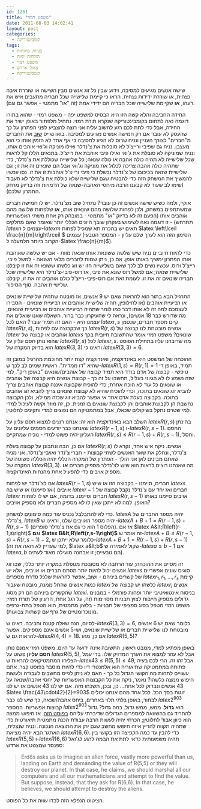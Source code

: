 ```yaml
---
id: 1261
title: "משפט רמזי"
date: 2011-08-03 14:02:41
layout: post
categories: 
  - קומבינטוריקה
tags: 
  - בעיות פתוחות
  - הוכחות יפות
  - משפט רמזי
  - פאול ארדש
  - קומבינטוריקה
---
```

שישה אנשים מגיעים למסיבה, וידוע שבין כל זוג אנשים מבין השישה או שוררת איבה נצחית, או שוררת ידידות נצחית. הראו כי קיימת שלישייה שכל חבריה מתעבים איש את רעהו, <strong>או</strong> שקיימת שלישייה שכל חבריה הם ידידי אמת (זה "או" מתמטי - אפשר גם וגם).

החידה החביבה והלא קשה הזו היא הבסיס למשפט יפה - משפט רמזי - שהוא בתורו דוגמה נאה לתחום בקומבינטוריקה שנקרא תורת רמזי. נתחיל מלפתור באופן ישיר את החידה, אבל כדי לתת לכם רגע לחשוב עליה אני רוצה להצביע לפני הפתרון על כך שהעסק לא עובד אם רק חמישה אנשים מגיעים למסיבה. בואו נגייס <a href="http://www.gadial.net/?p=220">שוב</a> את החברים מ"חברים" לצורך העניין ונניח שרוס לא הגיע למסיבה כי אף אחד לא הזמין אותו כי הוא מעצבן. נניח גם שפיבי ורייצ'ל לא סובלות את צ'נדלר ואילו מוניקה וג'ואי אוהבים אותו, ונניח שמוניקה לא סובלת את ג'ואי ואילו פיבי אוהבת את רייצ'ל. בתנאים הללו קל לראות שכל שלישייה לא תהיה כולה אהבה או כולה שנאה; כל שלישייה שכוללת את צ'נדלר, כדי שתהיה כולה אהבה צריכה לכלול את מוניקה וג'ואי אבל הם שונאים זה את זו; וגם שלישיית שנאה בכיכובו של צ'נדלר נכשלת כי פיבי ורייצ'ל אוהבות זו את זו. נסו עכשיו להמשיך את המשחק הזה כדי להבטיח שגם שלישייה שלא כוללת את צ'נדלר לא תעבוד (שימו לב שעוד לא קבענו הרבה מיחסי האהבה-שנאה של הדמויות וזה בדיוק מרחק התמרון שלכם).

אוקיי, ולמה כשיש שישה אנשים זה כן עובד? נתחיל שוב מצ'נדלר. יש לו חמישה חברים שמשתתפים במשחק, ולכן לפחות שלושה מהם שונאים אותו, <strong>או</strong> שלפחות שלושה מהם אוהבים אותו (הפעם זה לא בדיוק "או" מתמטי - במובהק רק אחת משתי האפשרויות תתרחש) - זו דוגמה נאה לשימוש בעקרון שובך היונים הכללי יותר שאומר שאם מחלקים $latex n$ עצמים ל-$latex m$ תאים יש בהכרח תא שמכיל לפחות $latex \left\lceil \frac{n}{m}\right\rceil $ עצמים (הסימון הזה הוא לערך שלם עליון - המספר הטבעי הקרוב ביותר מלמעלה ל-$latex \frac{n}{m}$).

כדי להיות חיוביים נניח שיש שלשה ששונאת אותו שנאת מוות - אם יש שלשה שאוהבת אותו הפתרון ימשיך באותו אופן. אם כן, ניתן שמות לחברים מלאי השנאה - למשל פיבי, רייצ'ל ורוס. עכשיו נשים לב לכך שאם בשלישייה הזו יש זוג כלשהו ששונא זה את זו קיבלנו שלישיית שנאה; אם למשל רוס שונא את פיבי, אז רוס-פיבי-צ'נדלר היא שלישייה שכל חבריה שונאים זה את זו. לעומת זאת אם רוס-פיבי-רייצ'ל כולם אוהבים זה את זו, קיבלנו שלישיית אהבה. סוף הסיפור.

התרגיל הבא בתור הוא להראות שאם יש 9 אנשים, אז מובטח שתהיה שלישיית שונאים או רביעיית אוהבים (או לחילופין, תהיה שלישיית אוהבים או רביעיית שונאים - הסבירו לעצמכם למה זה לא אותו דבר כמו לומר שתהיה רביעיית אוהבים או רביעיית שונאים, מה שדורש כבר 18 אנשים), ונראה לי שהעיקרון כבר ברור. השאלה שאנו שואלים את עצמנו היא - האם זה תמיד עובד? האם לכל $latex r,s$ קיים מספר חברים, שנסמן $latex R\left(r,s\right)$, כך שבקבוצה עם לפחות $latex R\left(r,s\right)$ אנשים מובטחת לנו קבוצה של $latex r$ אוהבים או קבוצה של $latex s$ שונאים? משפט רמזי אומר שהתשובה חיובית בכך שהוא נותן חסם עליון על $latex R\left(r,s\right)$ לכל $latex r,s$. מה שדיברנו עליו בתחילת הפוסט הוא בדיוק המקרה של $latex R\left(3,3\right)$ וראינו כי $latex R\left(3,3\right)=6$.

ההוכחה של המשפט היא באינדוקציה, ואינדוקציה קצת יותר מחוכמת מהרגיל במובן זה שהיא "דו ממדית". ראשית שמים לב לכך ש-$latex R\left(1,s\right)=R\left(r,1\right)=1$ תמיד, באופן די טיפשי - קבוצה של אדם בודד היא תמיד קבוצה של אוהבים/שונאים "באופן ריק". למי שזה נשמע לו לא הגיוני בעליל, תחשבו על זה כך - קבוצת אנשים היא קבוצה של אוהבים או שונאים כל עוד לא הוכח אחרת; כדי להוכיח שקבוצה איננה קבוצת אוהבים צריך להביא זוג שונאים בתוכה, וכדי להוכיח שהיא לא קבוצת שונאים צריך להביא זוג אוהבים בתוכה. בקבוצה בעלת אדם אחד אי אפשר להביא זוג שכזה ממילא, ולכן הקבוצה נחשבת הן לקבוצת אוהבים והן לקבוצת שונאים בו זמנית. כן, זה מוזר וקשה לעיכול למדי למי שטרם נתקל בשיקולים שכאלו, אבל במתמטיקה הם נפוצים למדי ותקינים לחלוטין.

השלב הבא באינדוקציה הוא זה: אנחנו רוצים למצוא חסם עליון על $latex R\left(r,s\right)$ בהינתן שאנחנו כבר יודעים חסמים עליונים על $latex R\left(r-1,s\right)$ ו-$latex R\left(r,s-1\right)$. החסם העליון יהיה פשוט למדי - נוכיח שמתקיים $latex R\left(r,s\right)\le R\left(r-1,s\right)+R\left(r,s-1\right)$, וחסל.

אם כן, הבה ונתבונן על קבוצה בעלת $latex R\left(r,s\right)$ אנשים. ניקח איש אחד, נקרא לו צ'נדלר, ונחלק את שאר האנשים לשתי קבוצות - חברי צ'נדר ואויבי צ'נדלר. אני מניח שאתם מבינים לאן אני הולך - הפתרון של המקרה הכללי יהיה הכללה פשוטה של המקרה של $latex R\left(3,3\right)$. מה שאנחנו רוצים לראות הוא שיש לצ'נדלר מספיק חברים <strong>או</strong> מספיק אויבים כדי להפעיל אחת מהנחות האינדוקציה.

אם לצ'נדלר יש לפחות $latex R\left(r-1,s\right)$ חברים, סיימנו - בקבוצה הזו או שיש $latex s$ אויבים (ואז סיימנו) או שיש בה $latex r-1$ חברים ואז יחד עם צ'נדלר נקבל קבוצה של $latex r$ חברים וסיימנו. בדומה, אם יש לו לפחות $latex R\left(r,s-1\right)$ אויבים סיימנו באותו האופן. למה לא ייתכן שאין לו לא מספיק חברים ולא מספיק אויבים?

כדי לא להתבלבל נכניס עוד כמה סימונים למשחק. $latex A$ יהיה מספר החברים של צ'נדלר, $latex B$ יהיה מספר האויבים שלנו, וראינו ש-$latex A+B+1=R\left(r-1,s\right)+R\left(r,s-1\right)$ (הפלוס 1 הוא כי גם את צ'נדלר סופרים). אז אם $latex A&lt;R\left(r-1,s\right)$ <strong>וגם $latex B&lt;R\left(r,s-1\right)$</strong> זה אומר ש-$latex A+B\le R\left(r-1,s\right)+R\left(r,s-1\right)-2$, כלומר שלא ייתכן ש-$latex A+B+1=R\left(r-1,s\right)+R\left(r,s-1\right)$ (למי שעדיין לא רואה את זה, $latex a&lt;b$ שקול לאמירה ש-$latex a\le b-1$ אם $latex a,b$ הם טבעיים; זו אבחנה מועילה מאוד לעתים).

זה מסיים את ההוכחה; עוד הרחבה לא מסובכת מטפלת במקרה יותר כללי, שבו זוג אנשים יכול להיות יותר מסתם חברים או אויבים, אלא יש $latex s$ סוגים שונים אפשריים של קשרים ביניהם - ושוב, אפשר להראות שלכל סדרת מספרים $latex r_{1},r_{1},\dots,r_{s}$ קיימת כמות אנשים שהחל ממנה, מובטח שעבור $latex i$ כלשהו יש קבוצה של $latex r_{i}$ אנשים שהקשרים ביניהם הם רק מסוג $latex i$. בניסוח אינטואיטיבי יותר ופחות פורמלי - במבנים גדולים מספיק חייבות לצוץ תבניות מסויימות (זה, על רגל אחת, הרעיון של תורת רמזי; משפט רמזי מטפל בסוג ספציפי של תבניות - בלשון מתמטית, הוא מטפל בתת-גרפים מונוכרומטיים של גרף עם קשתות צבועות).

לסיום, הנה שאלה קטנה וחביבה. ראינו ש-$latex R\left(3,3\right)=6$, כלומר שאם יש 6 אנשים מובטחת לנו שלישיית חברים או שלישיית שונאים, וש-5 אנשים אינם מספיקים. אפשר להראות גם ש-$latex R\left(4,4\right)=18$. אם כן, מהו $latex R\left(5,5\right)$?

באופן מפתיע למדי, ממבט ראשון, התשובה אינה ידועה עד היום. משפט רמזי אמנם נותן <strong>חסם עליון</strong> פשוט על $latex R\left(5,5\right)$, אבל לא עוזר למצוא את הערך המדויק שלו. בדי עמל הצליחו המתמטיקאים להראות ש-$latex 43\le R\left(5,5\right)\le49$, אבל זהו זה. הרי לכם בעיה פתוחה במתמטיקה שתיאוריה הוא אלמנטרי דיו כדי להיות מוסבר בפוסט קצר. אתם עשויים לתהות מה הקושי הגדול כל כך - האם לא ניתן לגייס מחשבים לעבודה ולעשות חיפוש ממצה כלשהו? נאמר, ניקח את כל הקבוצות האפשריות של יחסי אהבה/שנאה על 43 אנשים ונבדוק לכל אחת... כן, ובכן, תשכחו מזה. אם יש לנו 43 אנשים אז יש לנו $latex \frac{43\cdot42}{2}=903$ זוגות בסך הכל. לכל אחד מהם אנחנו יכולים לבחור, באופן בלתי תלוי באחרים, ביחס אהבה/שנאה, כך שיש לנו כבר $latex 2^{903}$ קבוצות אפשריות. המספר $latex 2^{903}$ הוא <strong>גדול</strong>. ממש, ממש גדול. כמה גדול? גדול להחריד גם בהשוואה למספרים הגדולים שדיברתי עליהם <a href="http://www.gadial.net/?p=201">בפוסט הזה</a>. אז חיפוש ממצה הוא כיוון אבוד לחלוטין; הכרחי יהיה לעשות הרבה עבודת הכנה מתמטית תיאורטית כדי שתהיה תקווה להריץ איזה חיפוש מחשב שגם יתן את התוצאה הנכונה. ונניח שנצליח, האתגר הבא יהיה מציאת $latex R\left(6,6\right)$. כדי להבין עד כמה הקפיצה הזו בקושי בין $latex R\left(5,5\right)$ ו-$latex R\left(6,6\right)$ תהיה משמעותית כדאי לתת את הבמה לרגע לג'ואל ספנסר שמצטט את ארדש:
<blockquote>
<p dir="ltr">Erdős asks us to imagine an alien force, vastly more powerful than us, landing on Earth and demanding the value of R(5,5) or they will destroy our planet. In that case, he claims, we should marshal all our computers and all our mathematicians and attempt to find the value. But suppose, instead, that they ask for R(6,6). In that case, he believes, we should attempt to destroy the aliens.</p>
</blockquote>
הציטוט הנפלא הזה לבדו שווה את כל הפוסט.
